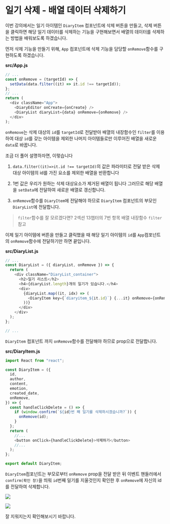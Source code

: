# 일기 삭제 - 배열 데이터 삭제하기

이번 강의에서는 일기 아이템인 `DiaryItem` 컴포넌트에 삭제 버튼을 만들고, 삭제 버튼을 클릭하면 해당 일기 데이터를 삭제하는 기능을 구현해보면서 배열의 데이터를 삭제하는 방법을 배워보도록 하겠습니다.

먼저 삭제 기능을 만들기 위해, `App` 컴포넌트에 삭제 기능을 담당할 `onRemove`함수를 구현하도록 하겠습니다.

**src/App.js**

```javascript
// ...
const onRemove = (targetId) => {
  setData(data.filter((it) => it.id !== targetId));
};
// ...
return (
  <div className="App">
    <DiaryEditor onCreate={onCreate} />
    <DiaryList diaryList={data} onRemove={onRemove} />
  </div>
);
```

`onRemove`는 삭제 대상의 `id`를 `targetId`로 전달받아 배열의 내장함수인 `filter`를 이용하여 대상 `id`를 갖는 아이템을 제외한 나머지 아이템들로만 이루어진 배열을 새로운 `data`로 바꿉니다.

조금 더 풀어 설명하자면, 이렇습니다

1. `data.filter((it)=>it.id !== targetId)`의 값은 파라미터로 전달 받은 삭제 대상 아이템의 id를 가진 요소를 제외한 배열을 반환합니다

2. 1번 값은 우리가 원하는 삭제 대상요소가 제거된 배열이 됩니다 그러므로 해당 배열을 `setData`에 전달하여 새로운 배열로 갱신합니다.

3. `onRemove`함수를 `DiaryItem`에 전달해야 하므로 `DiaryItem` 컴포넌트의 부모인 `DiaryList`에 전달합니다.

> `filter`함수를 잘 모르겠다면? 2섹션 13챕터의 7번 항목 배열 내장함수 `filter` 참고

이제 일기 아이템에 버튼을 만들고 클릭했을 때 해당 일기 아이템의 `id`를 `App`컴포넌트의 `onRemove`함수에 전달하기만 하면 끝입니다.

**src/DiaryList.js**

```javascript
// ...
const DiaryList = ({ diaryList, onRemove }) => {
  return (
    <div className="DiaryList_container">
      <h2>일기 리스트</h2>
      <h4>{diaryList.length}개의 일기가 있습니다.</h4>
      <div>
        {diaryList.map((it, idx) => (
          <DiaryItem key={`diaryitem_${it.id}`} {...it} onRemove={onRemove} />
        ))}
      </div>
    </div>
  );
};

// ...
```

`DiaryItem` 컴포넌트 까지 `onRemove`함수를 전달해야 하므로 prop으로 전달합니다.

**src/DiaryItem.js**

```javascript
import React from "react";

const DiaryItem = ({
  id,
  author,
  content,
  emotion,
  created_date,
  onRemove,
}) => {
  const handleClickDelete = () => {
    if (window.confirm(`${id}번 째 일기를 삭제하시겠습니까?`)) {
      onRemove(id);
    }
  };
  return (
    //...
    <button onClick={handleClickDelete}>삭제하기</button>
    //...
  );
};

export default DiaryItem;
```

`DiaryItem`컴포넌트는 부모로부터 `onRemove` prop을 전달 받은 뒤 이벤트 핸들러에서 `confirm(확인 창)`을 띄워 `id`번째 일기를 지울것인지 확인한 후 `onRemove`에 자신의 id를 전달하여 삭제합니다.

![](https://user-images.githubusercontent.com/46296754/139007158-8f209942-134e-41fb-80e2-21f2aad90bdb.png)

![](https://user-images.githubusercontent.com/46296754/139007172-dedf1aad-7e9d-48b5-9695-476e8088c76d.png)

잘 지워지는지 확인해보시기 바랍니다.
